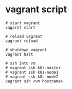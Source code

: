 # vagrant script

```shell
# start vagrant
vagarnt start
```

```shell
# reload vagrant
vagrant reload
```

```shell
# shutdown vagrant
vagrant halt
```

```shell
# ssh into vm
# vagrant ssh k8s-master
# vagrant ssh k8s-node1
# vagrant ssh k8s-node2
vagrant ssh <vm hostname>
```
